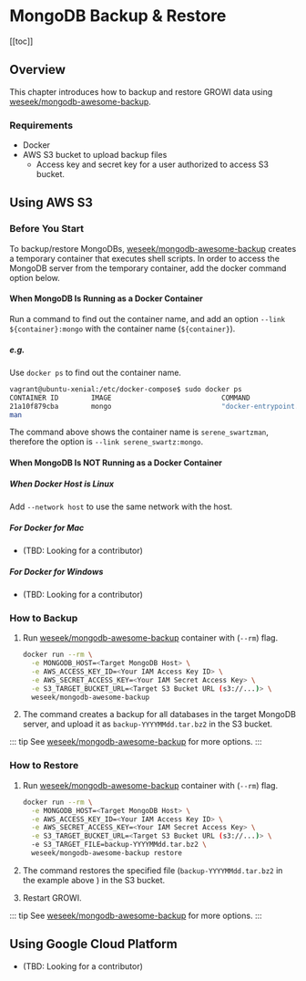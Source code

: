 # MongoDB Backup & Restore

[[toc]]

## Overview

This chapter introduces how to backup and restore GROWI data using [weseek/mongodb-awesome-backup](https://github.com/growilabs/mongodb-awesome-backup).

### Requirements

* Docker
* AWS S3 bucket to upload backup files
  * Access key and secret key for a user authorized to access S3 bucket.

## Using AWS S3

### Before You Start

To backup/restore MongoDBs, [weseek/mongodb-awesome-backup](https://github.com/growilabs/mongodb-awesome-backup) creates a temporary container that executes shell scripts. In order to access the MongoDB server from the temporary container, add the docker command option below.

#### When MongoDB Is Running as a Docker Container

<!-- textlint-disable weseek/sentence-length -->
Run a command to find out the container name, and add an option `--link ${container}:mongo` with the container name \(`${container}`\).
<!-- textlint-enable weseek/sentence-length -->

##### e.g.

Use `docker ps` to find out the container name.

```bash
vagrant@ubuntu-xenial:/etc/docker-compose$ sudo docker ps
CONTAINER ID        IMAGE                           COMMAND                  CREATED             STATUS                   PORTS               NAMES
21a10f879cba        mongo                           "docker-entrypoint.s…"   11 minutes ago      Up 11 minutes            27017/tcp           serene_swartz
man
```

The command above shows the container name is `serene_swartzman`, therefore the option is `--link serene_swartz:mongo`.

#### When MongoDB Is NOT Running as a Docker Container

##### When Docker Host is Linux

Add `--network host` to use the same network with the host.

##### For Docker for Mac

* (TBD: Looking for a contributor)

##### For Docker for Windows

* (TBD: Looking for a contributor)

### How to Backup

1. Run [weseek/mongodb-awesome-backup](https://github.com/growilabs/mongodb-awesome-backup) container with \(`--rm`\) flag.
    ```bash
    docker run --rm \
      -e MONGODB_HOST=<Target MongoDB Host> \
      -e AWS_ACCESS_KEY_ID=<Your IAM Access Key ID> \
      -e AWS_SECRET_ACCESS_KEY=<Your IAM Secret Access Key> \
      -e S3_TARGET_BUCKET_URL=<Target S3 Bucket URL (s3://...)> \
      weseek/mongodb-awesome-backup
    ```
2. The command creates a backup for all databases in the target MongoDB server, and upload it as `backup-YYYYMMdd.tar.bz2` in the S3 bucket.

::: tip
See [weseek/mongodb-awesome-backup](https://github.com/growilabs/mongodb-awesome-backup) for more options.
:::

### How to Restore

1. Run [weseek/mongodb-awesome-backup](https://github.com/growilabs/mongodb-awesome-backup) container with \(`--rm`\) flag.
    ```bash
    docker run --rm \
      -e MONGODB_HOST=<Target MongoDB Host> \
      -e AWS_ACCESS_KEY_ID=<Your IAM Access Key ID> \
      -e AWS_SECRET_ACCESS_KEY=<Your IAM Secret Access Key> \
      -e S3_TARGET_BUCKET_URL=<Target S3 Bucket URL (s3://...)> \
      -e S3_TARGET_FILE=backup-YYYYMMdd.tar.bz2 \
      weseek/mongodb-awesome-backup restore
    ```
<!-- textlint-disable weseek/sentence-length -->
2. The command restores the specified file \(`backup-YYYYMMdd.tar.bz2` in the example above \) in the S3 bucket.
<!-- textlint-enable weseek/sentence-length -->
3. Restart GROWI.

::: tip
See [weseek/mongodb-awesome-backup](https://github.com/growilabs/mongodb-awesome-backup) for more options.
:::

## Using Google Cloud Platform

* (TBD: Looking for a contributor)

